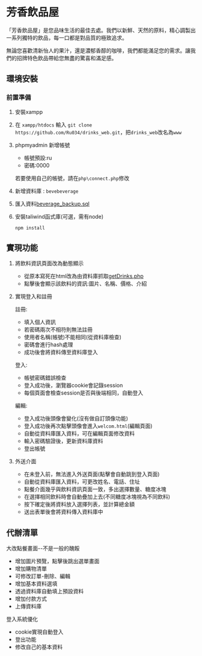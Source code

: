 # 芳香飲品屋

「芳香飲品屋」是您品味生活的最佳去處。我們以新鮮、天然的原料，精心調製出一系列獨特的飲品，每一口都是對品質的極致追求。

無論您喜歡清新怡人的果汁，還是濃郁香醇的咖啡，我們都能滿足您的需求。讓我們的招牌特色飲品帶給您無盡的驚喜和滿足感。

## 環境安裝

### 前置準備

1. 安裝xampp

2. 在 `xampp/htdocs` 輸入 `git clone https://github.com/Ru034/drinks_web.git`，把`drinks_web`改名為`www`

3. phpmyadmin 新增帳號

   - 帳號預設:ru
   - 密碼:0000

   若要使用自己的帳號，請在`php\connect.php`修改

4. 新增資料庫 : `bevebeverage`

5. 匯入資料[beverage_backup.sql](https://github.com/Ru034/drinks_web/blob/main/beverage_backup.sql)

6. 安裝taliwind函式庫(可選，需有node)

   ```
   npm install
   ```



## 實現功能

1. 將飲料資訊頁面改為動態顯示

   * 從原本寫死在html改為由資料庫抓取[getDrinks.php](https://github.com/Ru034/drinks_web/blob/main/php/getDrinks.php)
   * 點擊後會顯示該飲料的資訊:圖片、名稱、價格、介紹

2. 實現登入和註冊

   註冊:

   * 填入個人資訊
   * 若密碼兩次不相符則無法註冊
   * 使用者名稱(帳號)不能相同(從資料庫檢查)
   * 密碼會進行hash處理
   * 成功後會將資料傳至資料庫登入

   登入:

   * 帳號密碼錯誤檢查
   * 登入成功後，瀏覽器cookie會記錄session
   * 每個頁面會檢查session是否與後端相同，自動登入

   編輯:

   - 登入成功後頭像會變化(沒有做自訂頭像功能)
   - 登入成功後再次點擊頭像會進入`welcom.html`(編輯頁面)
   - 自動從資料庫匯入資料，可在編輯頁面修改資料
   - 輸入密碼驗證後，更新資料庫資料
   - 登出帳號

3. 外送介面

   - 在未登入前，無法進入外送頁面(點擊會自動跳到登入頁面)
   - 自動從資料庫匯入資料，可更改姓名、電話、住址
   - 點餐介面幾乎與飲料資訊頁面一致，多出選擇數量、糖度冰塊
   - 在選擇相同飲料時會自動疊加上去(不同糖度冰塊視為不同飲料)
   - 按下確定後將資料放入選擇列表，並計算總金額
   - 送出表單後會將資料傳入資料庫中
  

   

## 代辦清單

大改點餐畫面--不是一般的醜餒

-  增加圖片預覽，點擊後跳出選單畫面
-  增加購物清單
-  可修改訂單-刪除、編輯
-  增加基本資料選填
-  透過資料庫自動填上預設資料
-  增加付款方式
-  上傳資料庫

登入系統優化

-  cookie實現自動登入
-  登出功能
-  修改自己的基本資料
